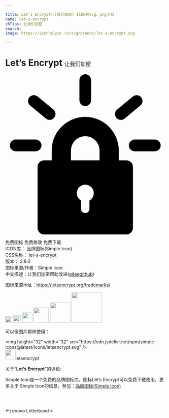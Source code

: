 ```yaml
---

title: Let’s Encrypt(让我们加密) ICON转svg、png下载
name: let-s-encrypt
zhTips: 让我们加密
search: 
image: https://iconhelper.cn/svg/brands/let-s-encrypt.svg

---
```


# Let’s Encrypt  <small style="font-size: 60%;font-weight: 100">让我们加密</small>

<div id="svg" class="svg-wrap">
<svg role="img" viewBox="0 0 24 24" xmlns="http://www.w3.org/2000/svg"><title>Let&apos;s Encrypt icon</title><path d="M18.197 24H5.804a.965.965 0 0 1-.962-.962V13.87c0-.529.433-.962.962-.962h1.164v-1.482c0-2.775 2.258-5.032 5.032-5.032s5.032 2.258 5.032 5.032v1.482h1.164c.529 0 .962.433.962.962v9.168a.965.965 0 0 1-.962.962zm-5.569-5.072A1.274 1.274 0 0 0 12 16.544a1.275 1.275 0 0 0-.628 2.384v1.242a.628.628 0 1 0 1.256 0v-1.242zm-2.774-6.02h4.293v-1.482c0-1.183-.963-2.146-2.146-2.146s-2.146.963-2.146 2.146v1.482zM4.547 11.542h-2.99a.878.878 0 1 1 0-1.756h2.99a.878.878 0 1 1 0 1.756zM6.654 6.838a.87.87 0 0 1-.557-.2L3.732 4.693a.878.878 0 1 1 1.116-1.357l2.365 1.945a.878.878 0 0 1-.559 1.556zM12 4.77a.878.878 0 0 1-.878-.878V.878a.878.878 0 1 1 1.756 0v3.014A.878.878 0 0 1 12 4.77zM17.346 6.838a.877.877 0 0 1-.559-1.556l2.365-1.945a.878.878 0 0 1 1.116 1.357l-2.365 1.945a.876.876 0 0 1-.557.2zM22.443 11.542h-3.019a.878.878 0 1 1 0-1.756h3.019a.878.878 0 1 1 0 1.756z"/></svg>
</div>
<detail full-name='let-s-encrypt'></detail>

<div class="detail-page">
<p>
<span><span class="badge-success badge">免费图标</span> <span class="badge-success badge">免费修改</span>  <span class="badge-success badge">免费下载</span> </span>
<br/>
<span>
ICON库：
<span class="badge-secondary badge">品牌图标(Simple Icon)</span> 
</span>
<br/>
<span>
CSS名称：
<span class="badge-secondary badge">let-s-encrypt</span> 
</span>

<br/>
<span>
版本：
<span class="badge-secondary badge">2.8.0</span> 
</span>
<br/>
<span>图标来源/作者：<span class="badge-light badge">Simple Icon</span></span> 
<br/>
<span class="zh-detail">中文描述：<span class="badge-primary badge">让我们加密</span><span class="help-link"><span>帮助改进</span>(<a href="https://gitee.com/liuwave/icon-helper/edit/master/json/brands/let-s-encrypt.json" target="_blank" rel="noopener noreferrer">gitee</a><a href="https://github.com/liuwave/icon-helper/edit/master/json/brands/let-s-encrypt.json" target="_blank" rel="noopener noreferrer">github</a></span>)</span><br/>
</p>
</div><div class="description description alert alert-light"><p>图标来源地址：<a href="https://letsencrypt.org/trademarks/" target="_blank" rel="noopener noreferrer">https://letsencrypt.org/trademarks/</a></p></div>
<div class="alert alert-dark">
<img height="21" width="21" src="https://cdn.jsdelivr.net/npm/simple-icons@latest/icons/letsencrypt.svg" />
<img height="24" width="24" src="https://cdn.jsdelivr.net/npm/simple-icons@latest/icons/letsencrypt.svg" />
<img height="32" width="32" src="https://cdn.jsdelivr.net/npm/simple-icons@latest/icons/letsencrypt.svg" />
<img height="48" width="48" src="https://cdn.jsdelivr.net/npm/simple-icons@latest/icons/letsencrypt.svg" />
<img height="64" width="64" src="https://cdn.jsdelivr.net/npm/simple-icons@latest/icons/letsencrypt.svg" />
<img height="96" width="96" src="https://cdn.jsdelivr.net/npm/simple-icons@latest/icons/letsencrypt.svg" />

</div>
<div>
  <p>可以像图片那样使用：    
  </p>
  <div class="alert alert-primary" style="font-size: 14px">
    &lt;img height="32" width="32" src="https://cdn.jsdelivr.net/npm/simple-icons@latest/icons/letsencrypt.svg" /&gt;
    <copy-btn content='<img height="32" width="32" src="https://cdn.jsdelivr.net/npm/simple-icons@latest/icons/letsencrypt.svg" />'></copy-btn>
  </div>
  <div class="alert alert-secondary">
    <img height="32" width="32" src="https://cdn.jsdelivr.net/npm/simple-icons@latest/icons/letsencrypt.svg" />letsencrypt
    <copy-btn content="letsencrypt" btn-title="复制图标名称"></copy-btn>
  </div>
</div>
<div class="icon-detail__container">
<p>关于“<b>Let’s Encrypt</b>”的评论:</p>
</div>
<Vssue title="关于“Let’s Encrypt”的评论" />
<div><p>Simple Icon是一个免费的品牌图标库。图标Let’s Encrypt可以免费下载使用。更多关于  Simple Icon的信息，参见：<a target="_blank" href="https://iconhelper.cn/brands.html">品牌图标(Simple Icon)</a>
</p></div>


<div style="padding:2rem 0 " class="page-nav"><p class="inner"><span class="prev">←<router-link to="/icon/lenovo.html">Lenovo</router-link></span> <span class="next"><router-link to="/icon/letterboxd.html">Letterboxd</router-link>→</span></p></div>
